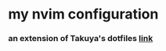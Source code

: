 # my nvim configuration


### an extension of Takuya's dotfiles [link](https://github.com/craftzdog/dotfiles-public)
